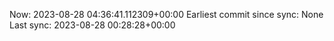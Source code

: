 Now: 2023-08-28 04:36:41.112309+00:00 Earliest commit since sync: None Last sync: 2023-08-28 00:28:28+00:00
